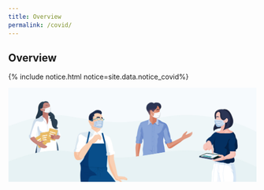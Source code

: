 ```yaml
---
title: Overview
permalink: /covid/
---
```


## Overview

{% include notice.html notice=site.data.notice_covid%}

![COVID Overview](/images/covid/Covid_Overview.jpg)
